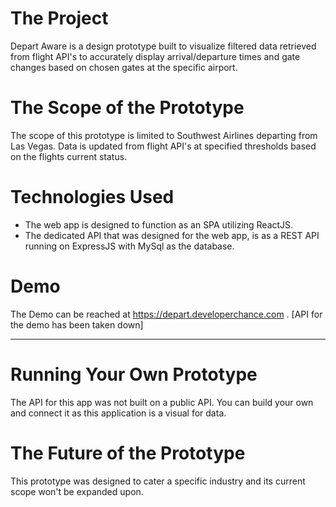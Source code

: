 # The Project
Depart Aware is a design prototype built to visualize filtered data retrieved from flight API's to accurately display arrival/departure times and gate changes based on chosen gates at the specific airport.


# The Scope of the Prototype
The scope of this prototype is limited to Southwest Airlines departing from Las Vegas. Data is updated from flight API's at specified thresholds based on the flights current status.


# Technologies Used
- The web app is designed to function as an SPA utilizing ReactJS.
- The dedicated API that was designed for the web app, is as a REST API running on ExpressJS with MySql as the database.


# Demo
The Demo can be reached at https://depart.developerchance.com .
[API for the demo has been taken down]

---

# Running Your Own Prototype
The API for this app was not built on a public API. You can build your own and connect it as this application is a visual for data.

# The Future of the Prototype
This prototype was designed to cater a specific industry and its current scope won't be expanded upon.
